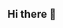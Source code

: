 ## Hi there 👋

<!--
**PrasannaKV1/PrasannaKV1** is a ✨ _special_ ✨ repository because its `README.md` (this file) appears on your GitHub profile.

Here are some ideas to get you started:

##- 🔭 I’m currently working on Automation...
##- 🌱 I’m currently learning MERN Stack...
##- 👯 I’m looking to collaborate on MERN stack...
##- 🤔 I’m looking for help with ...
##- 💬 Ask me about ...
##- 📫 How to reach me: ...
##- 😄 Pronouns: ...
##- ⚡ Fun fact: ...
-->
